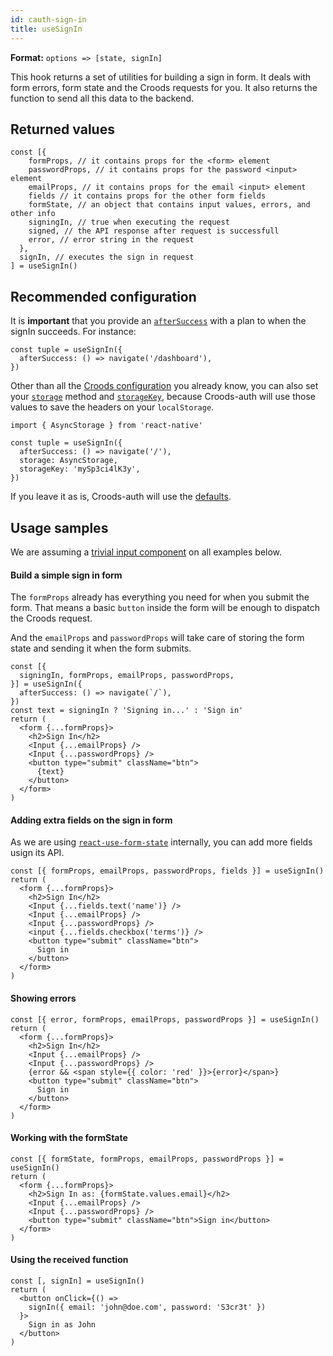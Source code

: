 ```yaml
---
id: cauth-sign-in
title: useSignIn
---
```


**Format:** `options => [state, signIn]`

This hook returns a set of utilities for building a sign in form. It deals with form errors, form state and the Croods requests for you. It also returns the function to send all this data to the backend.

## Returned values

```
const [{
    formProps, // it contains props for the <form> element
    passwordProps, // it contains props for the password <input> element
    emailProps, // it contains props for the email <input> element
    fields // it contains props for the other form fields
    formState, // an object that contains input values, errors, and other info
    signingIn, // true when executing the request
    signed, // the API response after request is successfull
    error, // error string in the request
  },
  signIn, // executes the sign in request
] = useSignIn()
```

## Recommended configuration

It is **important** that you provide an [`afterSuccess`](/docs/croods-provider-api#aftersuccess) with a plan to when the signIn succeeds. For instance:

```
const tuple = useSignIn({
  afterSuccess: () => navigate('/dashboard'),
})
```

Other than all the [Croods configuration](/docs/croods-provider-api) you already know, you can also set your [`storage`](/docs/cauth-headers#storage) method and [`storageKey`](/docs/cauth-headers#storagekey), because Croods-auth will use those values to save the headers on your `localStorage`.

```
import { AsyncStorage } from 'react-native'

const tuple = useSignIn({
  afterSuccess: () => navigate('/'),
  storage: AsyncStorage,
  storageKey: 'mySp3ci4lK3y',
})
```

If you leave it as is, Croods-auth will use the [defaults](/docs/cauth-headers).

## Usage samples

We are assuming a [trivial input component](https://github.com/SeasonedSoftware/croods-auth/blob/master/example/src/Input.js) on all examples below.

#### Build a simple sign in form

The `formProps` already has everything you need for when you submit the form. That means a basic `button` inside the form will be enough to dispatch the Croods request.

And the `emailProps` and `passwordProps` will take care of storing the form state and sending it when the form submits.

```
const [{
  signingIn, formProps, emailProps, passwordProps,
}] = useSignIn({
  afterSuccess: () => navigate(`/`),
})
const text = signingIn ? 'Signing in...' : 'Sign in'
return (
  <form {...formProps}>
    <h2>Sign In</h2>
    <Input {...emailProps} />
    <Input {...passwordProps} />
    <button type="submit" className="btn">
      {text}
    </button>
  </form>
)
```

#### Adding extra fields on the sign in form

As we are using [`react-use-form-state`](https://github.com/wsmd/react-use-form-state) internally, you can add more fields usign its API.

```
const [{ formProps, emailProps, passwordProps, fields }] = useSignIn()
return (
  <form {...formProps}>
    <h2>Sign In</h2>
    <Input {...fields.text('name')} />
    <Input {...emailProps} />
    <Input {...passwordProps} />
    <input {...fields.checkbox('terms')} />
    <button type="submit" className="btn">
      Sign in
    </button>
  </form>
)
```

#### Showing errors

```
const [{ error, formProps, emailProps, passwordProps }] = useSignIn()
return (
  <form {...formProps}>
    <h2>Sign In</h2>
    <Input {...emailProps} />
    <Input {...passwordProps} />
    {error && <span style={{ color: 'red' }}>{error}</span>}
    <button type="submit" className="btn">
      Sign in
    </button>
  </form>
)
```

#### Working with the formState

```
const [{ formState, formProps, emailProps, passwordProps }] = useSignIn()
return (
  <form {...formProps}>
    <h2>Sign In as: {formState.values.email}</h2>
    <Input {...emailProps} />
    <Input {...passwordProps} />
    <button type="submit" className="btn">Sign in</button>
  </form>
)
```

#### Using the received function

```
const [, signIn] = useSignIn()
return (
  <button onClick={() =>
    signIn({ email: 'john@doe.com', password: 'S3cr3t' })
  }>
    Sign in as John
  </button>
)
```
